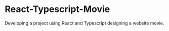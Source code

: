 # React-Typescript-Movie
Developing a project using React and Typescript designing a website movie.
